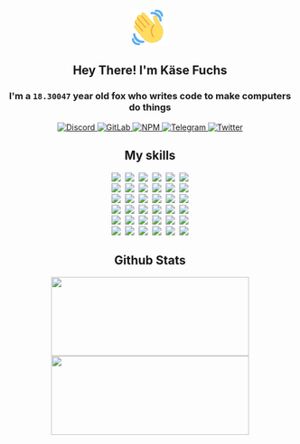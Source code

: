 <div><p align=center><img src=./resources/images/wave.gif width=64px height=64px></p><h2 align=center>Hey There! I'm Käse Fuchs</h2><h3 align=center>I'm a <code>18.30047</code> year old fox who writes code to make computers do things</h3><p align=center><a href=https://discord.com/users/507526681125322772><img alt=Discord src="https://img.shields.io/badge/Discord-5865F2?logo=discord&logoColor=white&style=flat-square#0f91d9e6b7e6429a3dead6a67aaa6cac"> </a><a href=https://gitlab.com/kasefuchs><img alt=GitLab src="https://img.shields.io/badge/GitLab-330F63?logo=gitlab&logoColor=white&style=flat-square#0f91d9e6b7e6429a3dead6a67aaa6cac"> </a><a href=https://npmjs.com/~kasefuchs><img alt=NPM src="https://img.shields.io/badge/NPM-CB3837?logo=npm&logoColor=white&style=flat-square#0f91d9e6b7e6429a3dead6a67aaa6cac"> </a><a href=https://t.me/kasefuchs><img alt=Telegram src="https://img.shields.io/badge/Telegram-2CA5E0?logo=telegram&logoColor=white&style=flat-square#0f91d9e6b7e6429a3dead6a67aaa6cac"> </a><a href=https://twitter.com/kasefuchs><img alt=Twitter src="https://img.shields.io/badge/Twitter-1DA1F2?logo=twitter&logoColor=white&style=flat-square#0f91d9e6b7e6429a3dead6a67aaa6cac"></a></p><h2 align=center>My skills</h2><p align=center><a href=https://aws.amazon.com/ ><picture><source srcset="https://skillicons.dev/icons?i=aws&theme=dark#0f91d9e6b7e6429a3dead6a67aaa6cac" media="(prefers-color-scheme: dark)"><source srcset="https://skillicons.dev/icons?i=aws&theme=light#0f91d9e6b7e6429a3dead6a67aaa6cac" media="(prefers-color-scheme: light), (prefers-color-scheme: no-preference)"><img src="https://skillicons.dev/icons?i=aws&theme=light#0f91d9e6b7e6429a3dead6a67aaa6cac"></picture></a>&nbsp;&nbsp;<a href=https://en.wikipedia.org/wiki/Bash_(Unix_shell)><picture><source srcset="https://skillicons.dev/icons?i=bash&theme=dark#0f91d9e6b7e6429a3dead6a67aaa6cac" media="(prefers-color-scheme: dark)"><source srcset="https://skillicons.dev/icons?i=bash&theme=light#0f91d9e6b7e6429a3dead6a67aaa6cac" media="(prefers-color-scheme: light), (prefers-color-scheme: no-preference)"><img src="https://skillicons.dev/icons?i=bash&theme=light#0f91d9e6b7e6429a3dead6a67aaa6cac"></picture></a>&nbsp;&nbsp;<a href=https://discord.com/developers/docs><picture><source srcset="https://skillicons.dev/icons?i=bots&theme=dark#0f91d9e6b7e6429a3dead6a67aaa6cac" media="(prefers-color-scheme: dark)"><source srcset="https://skillicons.dev/icons?i=bots&theme=light#0f91d9e6b7e6429a3dead6a67aaa6cac" media="(prefers-color-scheme: light), (prefers-color-scheme: no-preference)"><img src="https://skillicons.dev/icons?i=bots&theme=light#0f91d9e6b7e6429a3dead6a67aaa6cac"></picture></a>&nbsp;&nbsp;<a href=https://www.cloudflare.com/ ><picture><source srcset="https://skillicons.dev/icons?i=cloudflare&theme=dark#0f91d9e6b7e6429a3dead6a67aaa6cac" media="(prefers-color-scheme: dark)"><source srcset="https://skillicons.dev/icons?i=cloudflare&theme=light#0f91d9e6b7e6429a3dead6a67aaa6cac" media="(prefers-color-scheme: light), (prefers-color-scheme: no-preference)"><img src="https://skillicons.dev/icons?i=cloudflare&theme=light#0f91d9e6b7e6429a3dead6a67aaa6cac"></picture></a>&nbsp;&nbsp;<a href=https://en.wikipedia.org/wiki/CSS><picture><source srcset="https://skillicons.dev/icons?i=css&theme=dark#0f91d9e6b7e6429a3dead6a67aaa6cac" media="(prefers-color-scheme: dark)"><source srcset="https://skillicons.dev/icons?i=css&theme=light#0f91d9e6b7e6429a3dead6a67aaa6cac" media="(prefers-color-scheme: light), (prefers-color-scheme: no-preference)"><img src="https://skillicons.dev/icons?i=css&theme=light#0f91d9e6b7e6429a3dead6a67aaa6cac"></picture></a>&nbsp;&nbsp;<a href=https://www.docker.com/ ><picture><source srcset="https://skillicons.dev/icons?i=docker&theme=dark#0f91d9e6b7e6429a3dead6a67aaa6cac" media="(prefers-color-scheme: dark)"><source srcset="https://skillicons.dev/icons?i=docker&theme=light#0f91d9e6b7e6429a3dead6a67aaa6cac" media="(prefers-color-scheme: light), (prefers-color-scheme: no-preference)"><img src="https://skillicons.dev/icons?i=docker&theme=light#0f91d9e6b7e6429a3dead6a67aaa6cac"></picture></a><br><a href=https://www.electronjs.org/ ><picture><source srcset="https://skillicons.dev/icons?i=electron&theme=dark#0f91d9e6b7e6429a3dead6a67aaa6cac" media="(prefers-color-scheme: dark)"><source srcset="https://skillicons.dev/icons?i=electron&theme=light#0f91d9e6b7e6429a3dead6a67aaa6cac" media="(prefers-color-scheme: light), (prefers-color-scheme: no-preference)"><img src="https://skillicons.dev/icons?i=electron&theme=light#0f91d9e6b7e6429a3dead6a67aaa6cac"></picture></a>&nbsp;&nbsp;<a href=https://expressjs.com/ ><picture><source srcset="https://skillicons.dev/icons?i=express&theme=dark#0f91d9e6b7e6429a3dead6a67aaa6cac" media="(prefers-color-scheme: dark)"><source srcset="https://skillicons.dev/icons?i=express&theme=light#0f91d9e6b7e6429a3dead6a67aaa6cac" media="(prefers-color-scheme: light), (prefers-color-scheme: no-preference)"><img src="https://skillicons.dev/icons?i=express&theme=light#0f91d9e6b7e6429a3dead6a67aaa6cac"></picture></a>&nbsp;&nbsp;<a href=https://www.figma.com/ ><picture><source srcset="https://skillicons.dev/icons?i=figma&theme=dark#0f91d9e6b7e6429a3dead6a67aaa6cac" media="(prefers-color-scheme: dark)"><source srcset="https://skillicons.dev/icons?i=figma&theme=light#0f91d9e6b7e6429a3dead6a67aaa6cac" media="(prefers-color-scheme: light), (prefers-color-scheme: no-preference)"><img src="https://skillicons.dev/icons?i=figma&theme=light#0f91d9e6b7e6429a3dead6a67aaa6cac"></picture></a>&nbsp;&nbsp;<a href=https://firebase.google.com/ ><picture><source srcset="https://skillicons.dev/icons?i=firebase&theme=dark#0f91d9e6b7e6429a3dead6a67aaa6cac" media="(prefers-color-scheme: dark)"><source srcset="https://skillicons.dev/icons?i=firebase&theme=light#0f91d9e6b7e6429a3dead6a67aaa6cac" media="(prefers-color-scheme: light), (prefers-color-scheme: no-preference)"><img src="https://skillicons.dev/icons?i=firebase&theme=light#0f91d9e6b7e6429a3dead6a67aaa6cac"></picture></a>&nbsp;&nbsp;<a href=https://flask.palletsprojects.com/ ><picture><source srcset="https://skillicons.dev/icons?i=flask&theme=dark#0f91d9e6b7e6429a3dead6a67aaa6cac" media="(prefers-color-scheme: dark)"><source srcset="https://skillicons.dev/icons?i=flask&theme=light#0f91d9e6b7e6429a3dead6a67aaa6cac" media="(prefers-color-scheme: light), (prefers-color-scheme: no-preference)"><img src="https://skillicons.dev/icons?i=flask&theme=light#0f91d9e6b7e6429a3dead6a67aaa6cac"></picture></a>&nbsp;&nbsp;<a href=https://cloud.google.com/ ><picture><source srcset="https://skillicons.dev/icons?i=gcp&theme=dark#0f91d9e6b7e6429a3dead6a67aaa6cac" media="(prefers-color-scheme: dark)"><source srcset="https://skillicons.dev/icons?i=gcp&theme=light#0f91d9e6b7e6429a3dead6a67aaa6cac" media="(prefers-color-scheme: light), (prefers-color-scheme: no-preference)"><img src="https://skillicons.dev/icons?i=gcp&theme=light#0f91d9e6b7e6429a3dead6a67aaa6cac"></picture></a><br><a href=https://git-scm.com/ ><picture><source srcset="https://skillicons.dev/icons?i=git&theme=dark#0f91d9e6b7e6429a3dead6a67aaa6cac" media="(prefers-color-scheme: dark)"><source srcset="https://skillicons.dev/icons?i=git&theme=light#0f91d9e6b7e6429a3dead6a67aaa6cac" media="(prefers-color-scheme: light), (prefers-color-scheme: no-preference)"><img src="https://skillicons.dev/icons?i=git&theme=light#0f91d9e6b7e6429a3dead6a67aaa6cac"></picture></a>&nbsp;&nbsp;<a href=https://github.com/ ><picture><source srcset="https://skillicons.dev/icons?i=github&theme=dark#0f91d9e6b7e6429a3dead6a67aaa6cac" media="(prefers-color-scheme: dark)"><source srcset="https://skillicons.dev/icons?i=github&theme=light#0f91d9e6b7e6429a3dead6a67aaa6cac" media="(prefers-color-scheme: light), (prefers-color-scheme: no-preference)"><img src="https://skillicons.dev/icons?i=github&theme=light#0f91d9e6b7e6429a3dead6a67aaa6cac"></picture></a>&nbsp;&nbsp;<a href=https://gitlab.com/ ><picture><source srcset="https://skillicons.dev/icons?i=gitlab&theme=dark#0f91d9e6b7e6429a3dead6a67aaa6cac" media="(prefers-color-scheme: dark)"><source srcset="https://skillicons.dev/icons?i=gitlab&theme=light#0f91d9e6b7e6429a3dead6a67aaa6cac" media="(prefers-color-scheme: light), (prefers-color-scheme: no-preference)"><img src="https://skillicons.dev/icons?i=gitlab&theme=light#0f91d9e6b7e6429a3dead6a67aaa6cac"></picture></a>&nbsp;&nbsp;<a href=https://www.heroku.com/ ><picture><source srcset="https://skillicons.dev/icons?i=heroku&theme=dark#0f91d9e6b7e6429a3dead6a67aaa6cac" media="(prefers-color-scheme: dark)"><source srcset="https://skillicons.dev/icons?i=heroku&theme=light#0f91d9e6b7e6429a3dead6a67aaa6cac" media="(prefers-color-scheme: light), (prefers-color-scheme: no-preference)"><img src="https://skillicons.dev/icons?i=heroku&theme=light#0f91d9e6b7e6429a3dead6a67aaa6cac"></picture></a>&nbsp;&nbsp;<a href=https://en.wikipedia.org/wiki/HTML><picture><source srcset="https://skillicons.dev/icons?i=html&theme=dark#0f91d9e6b7e6429a3dead6a67aaa6cac" media="(prefers-color-scheme: dark)"><source srcset="https://skillicons.dev/icons?i=html&theme=light#0f91d9e6b7e6429a3dead6a67aaa6cac" media="(prefers-color-scheme: light), (prefers-color-scheme: no-preference)"><img src="https://skillicons.dev/icons?i=html&theme=light#0f91d9e6b7e6429a3dead6a67aaa6cac"></picture></a>&nbsp;&nbsp;<a href=https://en.wikipedia.org/wiki/JavaScript><picture><source srcset="https://skillicons.dev/icons?i=js&theme=dark#0f91d9e6b7e6429a3dead6a67aaa6cac" media="(prefers-color-scheme: dark)"><source srcset="https://skillicons.dev/icons?i=js&theme=light#0f91d9e6b7e6429a3dead6a67aaa6cac" media="(prefers-color-scheme: light), (prefers-color-scheme: no-preference)"><img src="https://skillicons.dev/icons?i=js&theme=light#0f91d9e6b7e6429a3dead6a67aaa6cac"></picture></a><br><a href=https://en.wikipedia.org/wiki/Linux><picture><source srcset="https://skillicons.dev/icons?i=linux&theme=dark#0f91d9e6b7e6429a3dead6a67aaa6cac" media="(prefers-color-scheme: dark)"><source srcset="https://skillicons.dev/icons?i=linux&theme=light#0f91d9e6b7e6429a3dead6a67aaa6cac" media="(prefers-color-scheme: light), (prefers-color-scheme: no-preference)"><img src="https://skillicons.dev/icons?i=linux&theme=light#0f91d9e6b7e6429a3dead6a67aaa6cac"></picture></a>&nbsp;&nbsp;<a href=https://mui.com/ ><picture><source srcset="https://skillicons.dev/icons?i=materialui&theme=dark#0f91d9e6b7e6429a3dead6a67aaa6cac" media="(prefers-color-scheme: dark)"><source srcset="https://skillicons.dev/icons?i=materialui&theme=light#0f91d9e6b7e6429a3dead6a67aaa6cac" media="(prefers-color-scheme: light), (prefers-color-scheme: no-preference)"><img src="https://skillicons.dev/icons?i=materialui&theme=light#0f91d9e6b7e6429a3dead6a67aaa6cac"></picture></a>&nbsp;&nbsp;<a href=https://en.wikipedia.org/wiki/Markdown><picture><source srcset="https://skillicons.dev/icons?i=md&theme=dark#0f91d9e6b7e6429a3dead6a67aaa6cac" media="(prefers-color-scheme: dark)"><source srcset="https://skillicons.dev/icons?i=md&theme=light#0f91d9e6b7e6429a3dead6a67aaa6cac" media="(prefers-color-scheme: light), (prefers-color-scheme: no-preference)"><img src="https://skillicons.dev/icons?i=md&theme=light#0f91d9e6b7e6429a3dead6a67aaa6cac"></picture></a>&nbsp;&nbsp;<a href=https://www.mongodb.com/ ><picture><source srcset="https://skillicons.dev/icons?i=mongodb&theme=dark#0f91d9e6b7e6429a3dead6a67aaa6cac" media="(prefers-color-scheme: dark)"><source srcset="https://skillicons.dev/icons?i=mongodb&theme=light#0f91d9e6b7e6429a3dead6a67aaa6cac" media="(prefers-color-scheme: light), (prefers-color-scheme: no-preference)"><img src="https://skillicons.dev/icons?i=mongodb&theme=light#0f91d9e6b7e6429a3dead6a67aaa6cac"></picture></a>&nbsp;&nbsp;<a href=https://www.mysql.com/ ><picture><source srcset="https://skillicons.dev/icons?i=mysql&theme=dark#0f91d9e6b7e6429a3dead6a67aaa6cac" media="(prefers-color-scheme: dark)"><source srcset="https://skillicons.dev/icons?i=mysql&theme=light#0f91d9e6b7e6429a3dead6a67aaa6cac" media="(prefers-color-scheme: light), (prefers-color-scheme: no-preference)"><img src="https://skillicons.dev/icons?i=mysql&theme=light#0f91d9e6b7e6429a3dead6a67aaa6cac"></picture></a>&nbsp;&nbsp;<a href=https://nextjs.org/ ><picture><source srcset="https://skillicons.dev/icons?i=nextjs&theme=dark#0f91d9e6b7e6429a3dead6a67aaa6cac" media="(prefers-color-scheme: dark)"><source srcset="https://skillicons.dev/icons?i=nextjs&theme=light#0f91d9e6b7e6429a3dead6a67aaa6cac" media="(prefers-color-scheme: light), (prefers-color-scheme: no-preference)"><img src="https://skillicons.dev/icons?i=nextjs&theme=light#0f91d9e6b7e6429a3dead6a67aaa6cac"></picture></a><br><a href=https://nodejs.org/en/ ><picture><source srcset="https://skillicons.dev/icons?i=nodejs&theme=dark#0f91d9e6b7e6429a3dead6a67aaa6cac" media="(prefers-color-scheme: dark)"><source srcset="https://skillicons.dev/icons?i=nodejs&theme=light#0f91d9e6b7e6429a3dead6a67aaa6cac" media="(prefers-color-scheme: light), (prefers-color-scheme: no-preference)"><img src="https://skillicons.dev/icons?i=nodejs&theme=light#0f91d9e6b7e6429a3dead6a67aaa6cac"></picture></a>&nbsp;&nbsp;<a href=https://www.postgresql.org/ ><picture><source srcset="https://skillicons.dev/icons?i=postgres&theme=dark#0f91d9e6b7e6429a3dead6a67aaa6cac" media="(prefers-color-scheme: dark)"><source srcset="https://skillicons.dev/icons?i=postgres&theme=light#0f91d9e6b7e6429a3dead6a67aaa6cac" media="(prefers-color-scheme: light), (prefers-color-scheme: no-preference)"><img src="https://skillicons.dev/icons?i=postgres&theme=light#0f91d9e6b7e6429a3dead6a67aaa6cac"></picture></a>&nbsp;&nbsp;<a href=https://learn.microsoft.com/en-us/powershell/ ><picture><source srcset="https://skillicons.dev/icons?i=powershell&theme=dark#0f91d9e6b7e6429a3dead6a67aaa6cac" media="(prefers-color-scheme: dark)"><source srcset="https://skillicons.dev/icons?i=powershell&theme=light#0f91d9e6b7e6429a3dead6a67aaa6cac" media="(prefers-color-scheme: light), (prefers-color-scheme: no-preference)"><img src="https://skillicons.dev/icons?i=powershell&theme=light#0f91d9e6b7e6429a3dead6a67aaa6cac"></picture></a>&nbsp;&nbsp;<a href=https://www.python.org/ ><picture><source srcset="https://skillicons.dev/icons?i=py&theme=dark#0f91d9e6b7e6429a3dead6a67aaa6cac" media="(prefers-color-scheme: dark)"><source srcset="https://skillicons.dev/icons?i=py&theme=light#0f91d9e6b7e6429a3dead6a67aaa6cac" media="(prefers-color-scheme: light), (prefers-color-scheme: no-preference)"><img src="https://skillicons.dev/icons?i=py&theme=light#0f91d9e6b7e6429a3dead6a67aaa6cac"></picture></a>&nbsp;&nbsp;<a href=https://www.raspberrypi.org/ ><picture><source srcset="https://skillicons.dev/icons?i=raspberrypi&theme=dark#0f91d9e6b7e6429a3dead6a67aaa6cac" media="(prefers-color-scheme: dark)"><source srcset="https://skillicons.dev/icons?i=raspberrypi&theme=light#0f91d9e6b7e6429a3dead6a67aaa6cac" media="(prefers-color-scheme: light), (prefers-color-scheme: no-preference)"><img src="https://skillicons.dev/icons?i=raspberrypi&theme=light#0f91d9e6b7e6429a3dead6a67aaa6cac"></picture></a>&nbsp;&nbsp;<a href=https://reactjs.org/ ><picture><source srcset="https://skillicons.dev/icons?i=react&theme=dark#0f91d9e6b7e6429a3dead6a67aaa6cac" media="(prefers-color-scheme: dark)"><source srcset="https://skillicons.dev/icons?i=react&theme=light#0f91d9e6b7e6429a3dead6a67aaa6cac" media="(prefers-color-scheme: light), (prefers-color-scheme: no-preference)"><img src="https://skillicons.dev/icons?i=react&theme=light#0f91d9e6b7e6429a3dead6a67aaa6cac"></picture></a><br><a href=https://redux.js.org/ ><picture><source srcset="https://skillicons.dev/icons?i=redux&theme=dark#0f91d9e6b7e6429a3dead6a67aaa6cac" media="(prefers-color-scheme: dark)"><source srcset="https://skillicons.dev/icons?i=redux&theme=light#0f91d9e6b7e6429a3dead6a67aaa6cac" media="(prefers-color-scheme: light), (prefers-color-scheme: no-preference)"><img src="https://skillicons.dev/icons?i=redux&theme=light#0f91d9e6b7e6429a3dead6a67aaa6cac"></picture></a>&nbsp;&nbsp;<a href=https://en.wikipedia.org/wiki/Regular_expression><picture><source srcset="https://skillicons.dev/icons?i=regex&theme=dark#0f91d9e6b7e6429a3dead6a67aaa6cac" media="(prefers-color-scheme: dark)"><source srcset="https://skillicons.dev/icons?i=regex&theme=light#0f91d9e6b7e6429a3dead6a67aaa6cac" media="(prefers-color-scheme: light), (prefers-color-scheme: no-preference)"><img src="https://skillicons.dev/icons?i=regex&theme=light#0f91d9e6b7e6429a3dead6a67aaa6cac"></picture></a>&nbsp;&nbsp;<a href=https://en.wikipedia.org/wiki/Sass_(stylesheet_language)><picture><source srcset="https://skillicons.dev/icons?i=sass&theme=dark#0f91d9e6b7e6429a3dead6a67aaa6cac" media="(prefers-color-scheme: dark)"><source srcset="https://skillicons.dev/icons?i=sass&theme=light#0f91d9e6b7e6429a3dead6a67aaa6cac" media="(prefers-color-scheme: light), (prefers-color-scheme: no-preference)"><img src="https://skillicons.dev/icons?i=sass&theme=light#0f91d9e6b7e6429a3dead6a67aaa6cac"></picture></a>&nbsp;&nbsp;<a href=https://www.typescriptlang.org/ ><picture><source srcset="https://skillicons.dev/icons?i=ts&theme=dark#0f91d9e6b7e6429a3dead6a67aaa6cac" media="(prefers-color-scheme: dark)"><source srcset="https://skillicons.dev/icons?i=ts&theme=light#0f91d9e6b7e6429a3dead6a67aaa6cac" media="(prefers-color-scheme: light), (prefers-color-scheme: no-preference)"><img src="https://skillicons.dev/icons?i=ts&theme=light#0f91d9e6b7e6429a3dead6a67aaa6cac"></picture></a>&nbsp;&nbsp;<a href=https://unity.com/ ><picture><source srcset="https://skillicons.dev/icons?i=unity&theme=dark#0f91d9e6b7e6429a3dead6a67aaa6cac" media="(prefers-color-scheme: dark)"><source srcset="https://skillicons.dev/icons?i=unity&theme=light#0f91d9e6b7e6429a3dead6a67aaa6cac" media="(prefers-color-scheme: light), (prefers-color-scheme: no-preference)"><img src="https://skillicons.dev/icons?i=unity&theme=light#0f91d9e6b7e6429a3dead6a67aaa6cac"></picture></a>&nbsp;&nbsp;<a href=https://workers.cloudflare.com/ ><picture><source srcset="https://skillicons.dev/icons?i=workers&theme=dark#0f91d9e6b7e6429a3dead6a67aaa6cac" media="(prefers-color-scheme: dark)"><source srcset="https://skillicons.dev/icons?i=workers&theme=light#0f91d9e6b7e6429a3dead6a67aaa6cac" media="(prefers-color-scheme: light), (prefers-color-scheme: no-preference)"><img src="https://skillicons.dev/icons?i=workers&theme=light#0f91d9e6b7e6429a3dead6a67aaa6cac"></picture></a><br></p><h2 align=center>Github Stats</h2><p align=center><picture><source srcset="https://github-readme-stats-kasefuchs.vercel.app/api/?count_private=true&hide_border=true&hide_rank=true&line_height=20&hide_title=true&username=Kasefuchs&theme=dark#0f91d9e6b7e6429a3dead6a67aaa6cac" media="(prefers-color-scheme: dark)"><source srcset="https://github-readme-stats-kasefuchs.vercel.app/api/?count_private=true&hide_border=true&hide_rank=true&line_height=20&hide_title=true&username=Kasefuchs&theme=light#0f91d9e6b7e6429a3dead6a67aaa6cac" media="(prefers-color-scheme: light), (prefers-color-scheme: no-preference)"><img align=middle width=350 height=140 src="https://github-readme-stats-kasefuchs.vercel.app/api/?count_private=true&hide_border=true&hide_rank=true&line_height=20&hide_title=true&username=Kasefuchs&theme=light#0f91d9e6b7e6429a3dead6a67aaa6cac"></picture><picture><source srcset="https://github-readme-stats-kasefuchs.vercel.app/api/top-langs/?count_private=true&hide_border=true&layout=compact&username=Kasefuchs&theme=dark#0f91d9e6b7e6429a3dead6a67aaa6cac" media="(prefers-color-scheme: dark)"><source srcset="https://github-readme-stats-kasefuchs.vercel.app/api/top-langs/?count_private=true&hide_border=true&layout=compact&username=Kasefuchs&theme=light#0f91d9e6b7e6429a3dead6a67aaa6cac" media="(prefers-color-scheme: light), (prefers-color-scheme: no-preference)"><img align=middle width=350 height=140 src="https://github-readme-stats-kasefuchs.vercel.app/api/top-langs/?count_private=true&hide_border=true&layout=compact&username=Kasefuchs&theme=light#0f91d9e6b7e6429a3dead6a67aaa6cac"></picture></p><img src="https://hit.yhype.me/github/profile?user_id=64592097#0f91d9e6b7e6429a3dead6a67aaa6cac" alt=""></div>
